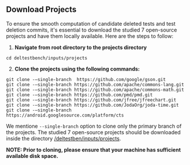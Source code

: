## Download Projects

To ensure the smooth computation of candidate deleted tests and test deletion commits, it's essential to download the studied 7 open-source projects and have them locally available. Here are the steps to follow:

1. **Navigate from root directory to the projects directory**

```
cd deltestbench/inputs/projects
```

2. **Clone the projects using the following commands:**

```
git clone -–single-branch  https://github.com/google/gson.git 
git clone -–single-branch https://github.com/apache/commons-lang.git
git clone -–single-branch https://github.com/apache/commons-math.git 
git clone -–single-branch https://github.com/pmd/pmd.git 
git clone -–single-branch https://github.com/jfree/jfreechart.git
git clone -–single-branch https://github.com/JodaOrg/joda-time.git
git clone -–single-branch https://android.googlesource.com/platform/cts
```

We mentione `--single-branch` option to clone only the primary branch of the projects. The studied 7 open-source projects should be downloaded inside the directory [/deltestben/inputs/projects](/deltestbench/inputs/projects/).

**NOTE: Prior to cloning, please ensure that your machine has sufficient available disk space.**